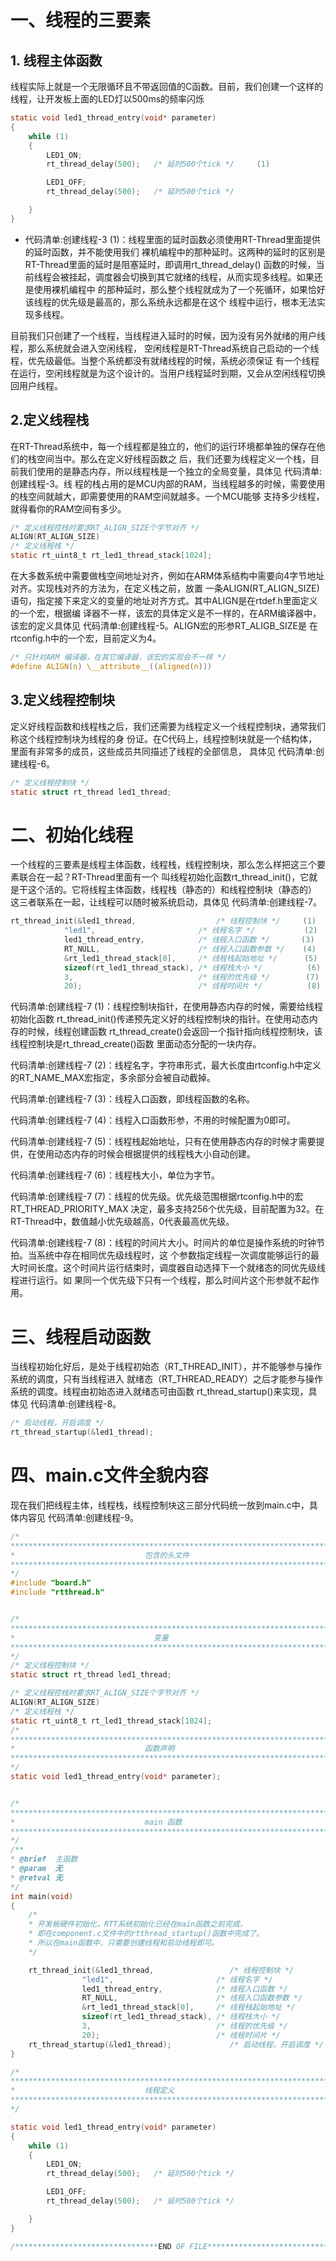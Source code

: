# 一、线程的三要素

## 1. 线程主体函数

线程实际上就是一个无限循环且不带返回值的C函数。目前，我们创建一个这样的线程，让开发板上面的LED灯以500ms的频率闪烁

```c
static void led1_thread_entry(void* parameter)
{
    while (1)
    {
        LED1_ON;
        rt_thread_delay(500);   /* 延时500个tick */     (1)

        LED1_OFF;
        rt_thread_delay(500);   /* 延时500个tick */

    }
}
```

* 代码清单:创建线程-3 (1)：线程里面的延时函数必须使用RT-Thread里面提供的延时函数，并不能使用我们 裸机编程中的那种延时。这两种的延时的区别是RT-Thread里面的延时是阻塞延时，即调用rt_thread_delay() 函数的时候，当前线程会被挂起，调度器会切换到其它就绪的线程，从而实现多线程。如果还是使用裸机编程中 的那种延时，那么整个线程就成为了一个死循环，如果恰好该线程的优先级是最高的，那么系统永远都是在这个 线程中运行，根本无法实现多线程。

目前我们只创建了一个线程，当线程进入延时的时候，因为没有另外就绪的用户线程，那么系统就会进入空闲线程， 空闲线程是RT-Thread系统自己启动的一个线程，优先级最低。当整个系统都没有就绪线程的时候，系统必须保证 有一个线程在运行，空闲线程就是为这个设计的。当用户线程延时到期，又会从空闲线程切换回用户线程。

## 2.定义线程栈

在RT-Thread系统中，每一个线程都是独立的，他们的运行环境都单独的保存在他们的栈空间当中。那么在定义好线程函数之 后，我们还要为线程定义一个栈，目前我们使用的是静态内存，所以线程栈是一个独立的全局变量，具体见 代码清单:创建线程-3。线 程的栈占用的是MCU内部的RAM，当线程越多的时候，需要使用的栈空间就越大，即需要使用的RAM空间就越多。一个MCU能够 支持多少线程，就得看你的RAM空间有多少。

```c
/* 定义线程控栈时要求RT_ALIGN_SIZE个字节对齐 */
ALIGN(RT_ALIGN_SIZE)
/* 定义线程栈 */
static rt_uint8_t rt_led1_thread_stack[1024];
```

在大多数系统中需要做栈空间地址对齐，例如在ARM体系结构中需要向4字节地址对齐。实现栈对齐的方法为，在定义栈之前，放置 一条ALIGN(RT_ALIGN_SIZE)语句，指定接下来定义的变量的地址对齐方式。其中ALIGN是在rtdef.h里面定义的一个宏，根据编 译器不一样，该宏的具体定义是不一样的，在ARM编译器中，该宏的定义具体见 代码清单:创建线程-5。ALIGN宏的形参RT_ALIGB_SIZE是 在rtconfig.h中的一个宏，目前定义为4。

```c
/* 只针对ARM 编译器，在其它编译器，该宏的实现会不一样 */
#define ALIGN(n) \__attribute__((aligned(n)))
```

## 3.定义线程控制块

定义好线程函数和线程栈之后，我们还需要为线程定义一个线程控制块，通常我们称这个线程控制块为线程的身 份证。在C代码上，线程控制块就是一个结构体，里面有非常多的成员，这些成员共同描述了线程的全部信息， 具体见 代码清单:创建线程-6。

```c
/* 定义线程控制块 */
static struct rt_thread led1_thread;
```

# 二、初始化线程

一个线程的三要素是线程主体函数，线程栈，线程控制块，那么怎么样把这三个要素联合在一起？RT-Thread里面有一个 叫线程初始化函数rt_thread_init()，它就是干这个活的。它将线程主体函数，线程栈（静态的）和线程控制块（静态的） 这三者联系在一起，让线程可以随时被系统启动，具体见 代码清单:创建线程-7。

```c
rt_thread_init(&led1_thread,                  /* 线程控制块 */     (1)
            "led1",                       /* 线程名字 */           (2)
            led1_thread_entry,            /* 线程入口函数 */       (3)
            RT_NULL,                      /* 线程入口函数参数 */    (4)
            &rt_led1_thread_stack[0],     /* 线程栈起始地址 */      (5)
            sizeof(rt_led1_thread_stack), /* 线程栈大小 */          (6)
            3,                            /* 线程的优先级 */        (7)
            20);                          /* 线程时间片 */          (8)
```

代码清单:创建线程-7 (1)：线程控制块指针，在使用静态内存的时候，需要给线程初始化函数 rt_thread_init()传递预先定义好的线程控制块的指针。在使用动态内存的时候，线程创建函数 rt_thread_create()会返回一个指针指向线程控制块，该线程控制块是rt_thread_create()函数 里面动态分配的一块内存。

代码清单:创建线程-7 (2)：线程名字，字符串形式，最大长度由rtconfig.h中定义的RT_NAME_MAX宏指定，多余部分会被自动截掉。

代码清单:创建线程-7 (3)：线程入口函数，即线程函数的名称。

代码清单:创建线程-7 (4)：线程入口函数形参，不用的时候配置为0即可。

代码清单:创建线程-7 (5)：线程栈起始地址，只有在使用静态内存的时候才需要提供，在使用动态内存的时候会根据提供的线程栈大小自动创建。

代码清单:创建线程-7 (6)：线程栈大小，单位为字节。

代码清单:创建线程-7 (7)：线程的优先级。优先级范围根据rtconfig.h中的宏RT_THREAD_PRIORITY_MAX 决定，最多支持256个优先级，目前配置为32。在RT-Thread中，数值越小优先级越高，0代表最高优先级。

代码清单:创建线程-7 (8)：线程的时间片大小。时间片的单位是操作系统的时钟节拍。当系统中存在相同优先级线程时，这 个参数指定线程一次调度能够运行的最大时间长度。这个时间片运行结束时，调度器自动选择下一个就绪态的同优先级线程进行运行。如 果同一个优先级下只有一个线程，那么时间片这个形参就不起作用。

# 三、线程启动函数

当线程初始化好后，是处于线程初始态（RT_THREAD_INIT），并不能够参与操作系统的调度，只有当线程进入 就绪态（RT_THREAD_READY）之后才能参与操作系统的调度。线程由初始态进入就绪态可由函数 rt_thread_startup()来实现，具体见 代码清单:创建线程-8。

```c
/* 启动线程，开启调度 */
rt_thread_startup(&led1_thread);
```

# 四、main.c文件全貌内容

现在我们把线程主体，线程栈，线程控制块这三部分代码统一放到main.c中，具体内容见 代码清单:创建线程-9。

```c
/*
*************************************************************************
*                             包含的头文件
*************************************************************************
*/
#include "board.h"
#include "rtthread.h"


/*
*************************************************************************
*                               变量
*************************************************************************
*/
/* 定义线程控制块 */
static struct rt_thread led1_thread;

/* 定义线程控栈时要求RT_ALIGN_SIZE个字节对齐 */
ALIGN(RT_ALIGN_SIZE)
/* 定义线程栈 */
static rt_uint8_t rt_led1_thread_stack[1024];
/*
*************************************************************************
*                             函数声明
*************************************************************************
*/
static void led1_thread_entry(void* parameter);


/*
*************************************************************************
*                             main 函数
*************************************************************************
*/
/**
* @brief  主函数
* @param  无
* @retval 无
*/
int main(void)
{
    /*
    * 开发板硬件初始化，RTT系统初始化已经在main函数之前完成，
    * 即在component.c文件中的rtthread_startup()函数中完成了。
    * 所以在main函数中，只需要创建线程和启动线程即可。
    */

    rt_thread_init(&led1_thread,                 /* 线程控制块 */
                "led1",                       /* 线程名字 */
                led1_thread_entry,            /* 线程入口函数 */
                RT_NULL,                      /* 线程入口函数参数 */
                &rt_led1_thread_stack[0],     /* 线程栈起始地址 */
                sizeof(rt_led1_thread_stack), /* 线程栈大小 */
                3,                            /* 线程的优先级 */
                20);                          /* 线程时间片 */
    rt_thread_startup(&led1_thread);             /* 启动线程，开启调度 */
}

/*
*************************************************************************
*                             线程定义
*************************************************************************
*/

static void led1_thread_entry(void* parameter)
{
    while (1)
    {
        LED1_ON;
        rt_thread_delay(500);   /* 延时500个tick */

        LED1_OFF;
        rt_thread_delay(500);   /* 延时500个tick */

    }
}

/********************************END OF FILE****************************/
```


